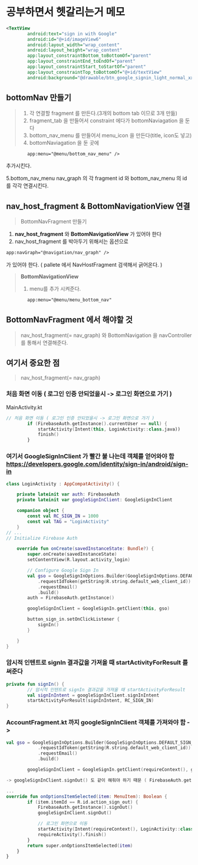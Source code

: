 # 공부하면서 헷갈리는거 메모

```xml
<TextView
        android:text="sign in with Google"
        android:id="@+id/imageView6"
        android:layout_width="wrap_content"
        android:layout_height="wrap_content"
        app:layout_constraintBottom_toBottomOf="parent"
        app:layout_constraintEnd_toEndOf="parent"
        app:layout_constraintStart_toStartOf="parent"
        app:layout_constraintTop_toBottomOf="@+id/textView"
        android:background="@drawable/btn_google_signin_light_normal_xxhdpi" />
```

## bottomNav 만들기
> 1. 각 연결할 fragment 를 만든다.(3개의 bottom tab 이므로 3개 만듦)
> 2. fragment_tab 을 만들어서 constraint 에다가 bottomNaviagation 을 둔다
> 3. bottom_nav_menu 를 만들어서 menu_icon 을 만든다(title, icon도 넣고)
> 4. bottomNaviagation 을 둔 곳에 
```xml
        app:menu="@menu/bottom_nav_menu" />

```
추가시킨다.

5.bottom_nav_menu 
nav_graph 의 각 fragment id 와 bottom_nav_menu 의 id 를 각각 연결시킨다.

## nav_host_fragment & BottomNavigationView 연결
> BottomNavFragment 만들기
1. **nav_host_fragment** 와 **BottomNavigationView** 가 있어야 한다
2. nav_host_fragment 를 박아두기 위해서는 옵션으로 
```xml
app:navGraph="@navigation/nav_graph" />
```
가 있어야 한다. ( pallete 에서 NavHostFragment 검색해서 긁어온다. )

> **BottomNavigationView**
> 1. menu를 추가 시켜준다.
```xml
        app:menu="@menu/menu_bottom_nav"
```

## BottomNavFragment 에서 해야할 것
> nav_host_fragment(= nav_graph) 와 BottomNavigation 을 navController 를 통해서 연결해준다.

## 여기서 중요한 점
> nav_host_fragment(= nav_graph)

### 처음 화면 이동 ( 로그인 인증 안되었을시 -> 로그인 화면으로 가기 )
MainActivity.kt

```kotlin
// 처음 화면 이동 ( 로그인 인증 안되었을시 -> 로그인 화면으로 가기 )
        if (FirebaseAuth.getInstance().currentUser == null) {
            startActivity(Intent(this, LoginActivity::class.java))
            finish()
        }
```

### 여기서 GoogleSignInClient 가 빨간 불 나는데 객체를 얻어와야 함 https://developers.google.com/identity/sign-in/android/sign-in
```kotlin
class LoginActivity : AppCompatActivity() {

    private lateinit var auth: FirebaseAuth
    private lateinit var googleSignInClient: GoogleSignInClient

    companion object {
        const val RC_SIGN_IN = 1000
        const val TAG = "LoginActivity"
    }
// ...
// Initialize Firebase Auth

    override fun onCreate(savedInstanceState: Bundle?) {
        super.onCreate(savedInstanceState)
        setContentView(R.layout.activity_login)

        // Configure Google Sign In
        val gso = GoogleSignInOptions.Builder(GoogleSignInOptions.DEFAULT_SIGN_IN)
            .requestIdToken(getString(R.string.default_web_client_id))
            .requestEmail()
            .build()
        auth = FirebaseAuth.getInstance()

        googleSignInClient = GoogleSignIn.getClient(this, gso)

        button_sign_in.setOnClickListener {
            signIn()
        }

    }
}
```
### 암시적 인텐트로 signIn 결과값을 가져올 때 startActivityForResult 를 써준다
```kotlin
private fun signIn() {
        // 암시적 인텐트로 signIn 결과값을 가져올 때 startActivityForResult
        val signInIntent = googleSignInClient.signInIntent
        startActivityForResult(signInIntent, RC_SIGN_IN)
}
```

### AccountFragment.kt 까지 googleSignInClient 객체를 가져와야 함 -> 
```kotlin
val gso = GoogleSignInOptions.Builder(GoogleSignInOptions.DEFAULT_SIGN_IN)
            .requestIdToken(getString(R.string.default_web_client_id))
            .requestEmail()
            .build()

        googleSignInClient = GoogleSignIn.getClient(requireContext(), gso)

-> googleSignInClient.signOut() 도 같이 해줘야 하기 때문 ( FirebaseAuth.getInstance().signOut() 둘 다 해줘야 함 )

...
override fun onOptionsItemSelected(item: MenuItem): Boolean {
        if (item.itemId == R.id.action_sign_out) {
            FirebaseAuth.getInstance().signOut()
            googleSignInClient.signOut()

            // 로그인 화면으로 이동
            startActivity(Intent(requireContext(), LoginActivity::class.java))
            requireActivity().finish()
        }
        return super.onOptionsItemSelected(item)
    }
}
```    
    
    
    
    
